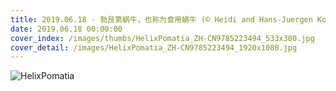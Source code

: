 ```yaml
---
title: 2019.06.18 - 勃艮第蜗牛，也称为食用蜗牛 (© Heidi and Hans-Juergen Koch/Minden Pictures)
date: 2019.06.18 00:00:00
cover_index: /images/thumbs/HelixPomatia_ZH-CN9785223494_533x300.jpg
cover_detail: /images/HelixPomatia_ZH-CN9785223494_1920x1080.jpg
---
```


![HelixPomatia](/images/HelixPomatia_ZH-CN9785223494_1920x1080.jpg)
